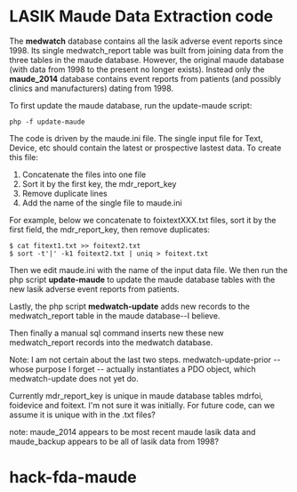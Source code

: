 LASIK Maude Data Extraction code
================================

The **medwatch** database contains all the lasik adverse event reports since 1998. Its single medwatch\_report table was built from joining data from the three tables
in the maude database. However, the original maude database (with data from 1998 to the present no longer exists). Instead only the **maude\_2014** database contains
event reports from patients (and possibly clinics and manufacturers) dating from 1998. 

To first update the maude database, run the update-maude script:

    php -f update-maude

The code is driven by the maude.ini file. The single input file for Text, Device, etc should contain the latest or prospective lastest data. To create this file:

1. Concatenate the files into one file
2. Sort it by the first key, the mdr\_report\_key
3. Remove duplicate lines
4. Add the name of the single file to maude.ini

For example, below we concatenate to foixtextXXX.txt files, sort it by the first field, the mdr\_report\_key, then remove duplicates:

    $ cat fitext1.txt >> foitext2.txt
    $ sort -t'|' -k1 foitext2.txt | uniq > foitext.txt

Then we edit maude.ini with the name of the input data file. We then run the php script **update-maude** to update the maude database tables with the new lasik adverse
event reports from patients.

Lastly, the php script **medwatch-update** adds new records to the medwatch\_report table in the maude database--I believe. 

Then finally a manual sql command inserts new these new medwatch\_report records into the medwatch database.

Note: I am not certain about the last two steps. medwatch-update-prior -- whose purpose I forget -- actually instantiates a PDO object, which medwatch-update does not
yet do. 

Currently mdr_report_key is unique in maude database tables mdrfoi, foidevice and foitext. I'm not sure it was initially. For future code, can we assume it is unique 
with in the .txt files? 


note: maude_2014 appears to be most recent maude lasik data and maude_backup appears to be all of lasik data from 1998?
# hack-fda-maude
